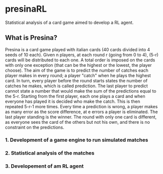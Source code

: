 # presinaRL
Statistical analysis of a card game aimed to develop a RL agent.

## What is Presina?
Presina is a card game played with italian cards (40 cards divided into 4 seeds of 10 each).
Given n players, at each round r (going from 0 to 4),  (5-r) cards will be distributed to each one.
A total order is imposed on the cards with only one exception (that can be the highest or the lowest, the player choose).
The aim of the game is to predict the number of catches each player makes in every round; a player "catch" when he plays the highest card.
In turn, every player before the round starts states the number of catches he makes, which is called prediction.
The last player to predict cannot state a number that would make the sum of the predictions equal to the 5-r.
Starting from the first player, each one plays a card and when everyone has played it is decided who make the catch. This is then repeated 5-r-1 more times.
Every time a prediction is wrong, a player makes as many error as the score difference, at e errors a player is eliminated.
The last player standing is the winner.
The round with only one card is different, as everyone sees the card of the others but not his own, and there is no constraint
on the predictions.


### 1. Development of a game engine to run simulated matches
### 2. Statistical analysis of the matches
### 3. Developement of am RL agent